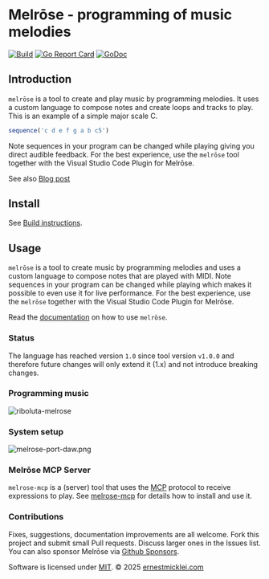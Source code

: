 # Melrōse - programming of music melodies

[![Build](https://github.com/emicklei/melrose/actions/workflows/go.yml/badge.svg)](https://github.com/emicklei/melrose/actions)
[![Go Report Card](https://goreportcard.com/badge/github.com/emicklei/melrose)](https://goreportcard.com/report/github.com/emicklei/melrose)
[![GoDoc](https://godoc.org/github.com/emicklei/melrose?status.svg)](https://pkg.go.dev/github.com/emicklei/melrose?tab=doc)


## Introduction

`melrōse` is a tool to create and play music by programming melodies.
It uses a custom language to compose notes and create loops and tracks to play.
This is an example of a simple major scale C.

```javascript
sequence('c d e f g a b c5')
```

Note sequences in your program can be changed while playing giving you direct audible feedback. 
For the best experience, use the `melrōse` tool together with the Visual Studio Code Plugin for Melrōse.

See also [Blog post](http://ernestmicklei.com/melrose/introduction_melrose/)

## Install

See [Build instructions](docs/install.md).

## Usage

`melrōse` is a tool to create music by programming melodies and uses a custom language to compose notes that are played with MIDI.
Note sequences in your program can be changed while playing which makes it possible to even use it for live performance.
For the best experience, use the `melrōse` together with the Visual Studio Code Plugin for Melrōse.

Read the [documentation](https://melrōse.org/) on how to use `melrōse`.

### Status

The language has reached version `1.0` since tool version `v1.0.0` and therefore future changes will only extend it (1.x) and not introduce breaking changes.

### Programming music

![riboluta-melrose](docs/images/riboluta-melrose.png)

### System setup

![melrose-port-daw.png](docs/images/melrose-port-daw.png)


### Melrōse MCP Server

`melrose-mcp` is a (server) tool that uses the [MCP](https://modelcontextprotocol.io/) protocol to receive expressions to play.
See [melrose-mcp](https://github.com/emicklei/melrose-mcp) for details how to install and use it.

### Contributions

Fixes, suggestions, documentation improvements are all welcome.
Fork this project and submit small Pull requests. 
Discuss larger ones in the Issues list.
You can also sponsor Melrōse via [Github Sponsors](https://github.com/sponsors/emicklei).

Software is licensed under [MIT](LICENSE).
&copy; 2025 [ernestmicklei.com](http://ernestmicklei.com)
